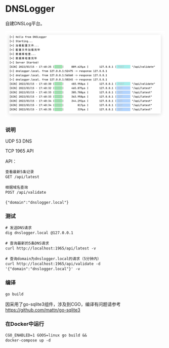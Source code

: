 # DNSLogger

自建DNSLog平台。

![Running](./images/running.jpg)

### 说明

UDP 53 DNS

TCP 1965 API

API：

```
查看最新5条记录
GET /api/latest

根据域名查询
POST /api/validate

{"domain":"dnslogger.local"}
```

### 测试

```
# 发送DNS请求
dig dnslogger.local @127.0.0.1

# 查询最新的5条DNS请求
curl http://localhost:1965/api/latest -v

# 查询domain为dnslogger.local的请求（5分钟内）
curl http://localhost:1965/api/validate -d '{"domain":"dnslogger.local"}' -v
```

### 编译

```
go build
```

因采用了go-sqlite3组件，涉及到CGO，编译有问题请参考 https://github.com/mattn/go-sqlite3

### 在Docker中运行

```
CGO_ENABLED=1 GOOS=linux go build &&
docker-compose up -d
```
